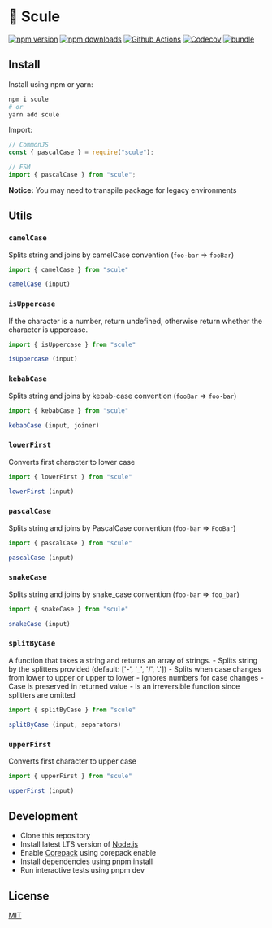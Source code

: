 # 🧵 Scule

[![npm version][npm-version-src]][npm-version-href]
[![npm downloads][npm-downloads-src]][npm-downloads-href]
[![Github Actions][github-actions-src]][github-actions-href]
[![Codecov][codecov-src]][codecov-href]
[![bundle][bundle-src]][bundle-href]

<!-- ![](.github/banner.svg) -->

## Install

Install using npm or yarn:

```bash
npm i scule
# or
yarn add scule
```

Import:

```js
// CommonJS
const { pascalCase } = require("scule");

// ESM
import { pascalCase } from "scule";
```

**Notice:** You may need to transpile package for legacy environments

## Utils

<!-- MKDOCS_START-->

### `camelCase`

Splits string and joins by camelCase convention (`foo-bar` => `fooBar`)

```ts
import { camelCase } from "scule"

camelCase (input)
```

### `isUppercase`

If the character is a number, return undefined, otherwise return whether the character is uppercase.

```ts
import { isUppercase } from "scule"

isUppercase (input)
```

### `kebabCase`

Splits string and joins by kebab-case convention (`fooBar` => `foo-bar`)

```ts
import { kebabCase } from "scule"

kebabCase (input, joiner)
```

### `lowerFirst`

Converts first character to lower case

```ts
import { lowerFirst } from "scule"

lowerFirst (input)
```

### `pascalCase`

Splits string and joins by PascalCase convention (`foo-bar` => `FooBar`)

```ts
import { pascalCase } from "scule"

pascalCase (input)
```

### `snakeCase`

Splits string and joins by snake_case convention (`foo-bar` => `foo_bar`)

```ts
import { snakeCase } from "scule"

snakeCase (input)
```

### `splitByCase`

A function that takes a string and returns an array of strings. - Splits string by the splitters provided (default: ['-', '_', '/', '.']) - Splits when case changes from lower to upper or upper to lower - Ignores numbers for case changes - Case is preserved in returned value - Is an irreversible function since splitters are omitted

```ts
import { splitByCase } from "scule"

splitByCase (input, separators)
```

### `upperFirst`

Converts first character to upper case

```ts
import { upperFirst } from "scule"

upperFirst (input)
```
<!-- MKDOCS_END -->

## Development

- Clone this repository
- Install latest LTS version of [Node.js](https://nodejs.org/en/)
- Enable [Corepack](https://github.com/nodejs/corepack) using corepack enable
- Install dependencies using pnpm install
- Run interactive tests using pnpm dev

## License

[MIT](./LICENSE)

<!-- Badges -->

[npm-version-src]: https://img.shields.io/npm/v/scule?style=flat-square
[npm-version-href]: https://npmjs.com/package/scule
[npm-downloads-src]: https://img.shields.io/npm/dm/scule?style=flat-square
[npm-downloads-href]: https://npmjs.com/package/scule
[github-actions-src]: https://img.shields.io/github/workflow/status/unjs/scule/ci/main?style=flat-square
[github-actions-href]: https://github.com/unjs/scule/actions?query=workflow%3Aci
[codecov-src]: https://img.shields.io/codecov/c/gh/unjs/scule/main?style=flat-square
[codecov-href]: https://codecov.io/gh/unjs/scule
[bundle-src]: https://img.shields.io/bundlephobia/minzip/scule?style=flat-square
[bundle-href]: https://bundlephobia.com/result?p=scule
